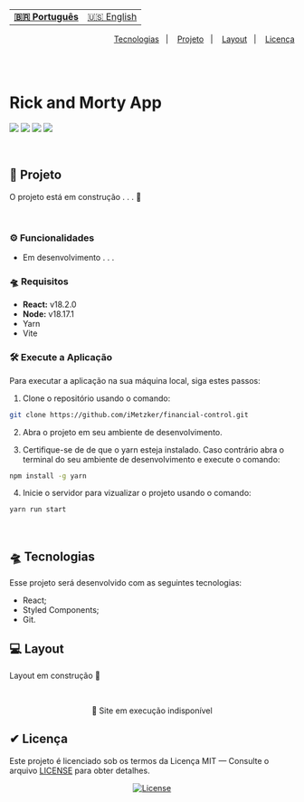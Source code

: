 <table align="left">
    <tr>
        <td>
            <b>
              <a href="README.md"> 🇧🇷 Português </a>
            </b>
        </td>
        <td>
            <a href="readme-us.md"> 🇺🇸 English </a>
        </td>
    </tr>
</table>


<p align="right">
  <a href="#-tecnologias">Tecnologias</a>&nbsp;&nbsp;&nbsp;|&nbsp;&nbsp;&nbsp;
  <a href="#-projeto">Projeto</a>&nbsp;&nbsp;&nbsp;|&nbsp;&nbsp;&nbsp;
  <a href="#-layout">Layout</a>&nbsp;&nbsp;&nbsp;|&nbsp;&nbsp;&nbsp;
  <a href="#-licença">Licença</a>
</p>

<br> <br>

# Rick and Morty App
![](https://img.shields.io/badge/reactJS-20b2aa?style=for-the-badge&logo=react&logoColor=white)
 ![](https://img.shields.io/badge/styled_components-fe4164?style=for-the-badge&logo=styled-components&logoColor=white)
![](https://img.shields.io/badge/Visual_Studio_Code-0078D4?style=for-the-badge&logo=visual%20studio%20code&logoColor=white)
![](https://img.shields.io/badge/Markdown-000000?style=for-the-badge&logo=markdown&logoColor=white)

<br>

## 🚀 Projeto

O projeto está  em construção . . . 🚧

<br>

### ⚙ Funcionalidades 
- Em desenvolvimento . . .

### 🛸 Requisitos
- **React:** v18.2.0
- **Node:** v18.17.1
- Yarn
- Vite

### 🛠 Execute a Aplicação
Para executar a aplicação na sua máquina local, siga estes passos:
<br>
1. Clone o repositório usando o comando: 

```bash
git clone https://github.com/iMetzker/financial-control.git
```
2. Abra o projeto em seu ambiente de desenvolvimento.

3. Certifique-se de de que o yarn esteja instalado. Caso contrário abra o terminal do seu ambiente de desenvolvimento e execute o comando:

```bash
npm install -g yarn
```
4. Inicie o servidor para vizualizar o projeto usando o comando:

```bash
yarn run start
```
<br>

## 🛸 Tecnologias

Esse projeto será desenvolvido com as seguintes tecnologias:

- React;
- Styled Components;
- Git.

## 💻 Layout

Layout em construção 🚧

<br>

<p align="center">🔎 Site em execução indisponível
</p>

## ✔ Licença
Este projeto é licenciado sob os termos da Licença MIT — Consulte o arquivo <a href="/LICENSE">LICENSE</a> para obter detalhes.

<p align="center">
  <a href="/LICENSE">
    <img alt="License" src="https://img.shields.io/static/v1?label=license&message=MIT&color=49AA26&labelColor=000000">
  </a>
</p>
